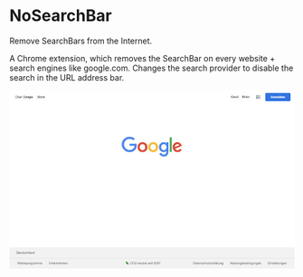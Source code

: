 # NoSearchBar

Remove SearchBars from the Internet.


A Chrome extension, which removes the SearchBar on every website + search engines like google.com. Changes the search provider to disable the search in the URL address bar.

![alt text](https://github.com/ereinhardt/NoSearchBar.crx/blob/main/Extension.jpg?raw=true)
